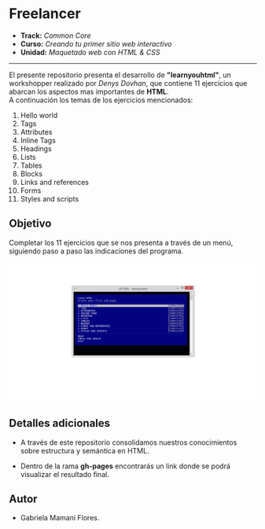 # Freelancer

* **Track:** _Common Core_
* **Curso:** _Creando tu primer sitio web interactivo_
* **Unidad:** _Maquetado web con HTML & CSS_

***

El presente repositorio presenta el desarrollo de **"learnyouhtml"**, un workshopper realizado por _Denys Dovhan_, que contiene 11 ejercicios que abarcan los aspectos mas importantes de **HTML**.  
A continuación los temas de los ejercicios mencionados:  

1.  Hello world  
2. Tags  
3. Attributes  
4. Inline Tags  
5. Headings  
6. Lists  
7. Tables
8. Blocks
9. Links and references
10. Forms
11. Styles and scripts


## Objetivo

Completar los 11 ejercicios que se nos presenta a través de un menú, siguiendo paso a paso las indicaciones del programa.

![learnyouhtml](assets/docs/capture-learnyouhtml.png)


## Detalles adicionales

* A través de este repositorio consolidamos nuestros conocimientos sobre estructura y semántica en HTML.

* Dentro de la rama **gh-pages** encontrarás un link donde se podrá visualizar el resultado final.

## Autor

* Gabriela Mamani Flores.
